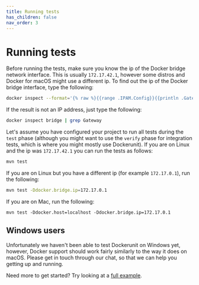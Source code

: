 ```yaml
---
title: Running tests
has_children: false
nav_order: 3
---
```


# Running tests

Before running the tests, make sure you know the ip of the Docker bridge network interface.
This is usually `172.17.42.1`, however some distros and Docker for macOS might use a different ip.
To find out the ip of the Docker bridge interface, type the following:

```bash
docker inspect --format='{% raw %}{{range .IPAM.Config}}{{println .Gateway}}{{end}}{% endraw %}' bridge
```

If the result is not an IP address, just type the following:

```bash
docker inspect bridge | grep Gateway
```

Let's assume you have configured your project to run all tests during the `test` phase (although you might want to use the `verify` phase for integration tests, which is where you might mostly use Dockerunit).
If you are on Linux and the ip was `172.17.42.1` you can run the tests as follows:

```bash
mvn test
```

If you are on Linux but you have a different ip (for example `172.17.0.1`), run the following:

```bash
mvn test -Ddocker.bridge.ip=172.17.0.1
```

If you are on Mac, run the following:

```
mvn test -Ddocker.host=localhost -Ddocker.bridge.ip=172.17.0.1
``` 

## Windows users
Unfortunately we haven't been able to test Dockerunit on Windows yet, however, Docker support should work fairly similarly to the way it does on macOS. Please get in touch through our chat, so that we can help you getting up and running.

Need more to get started? Try looking at a [full example](https://github.com/dockerunit/examples/tree/master/spring-boot-example).

   
